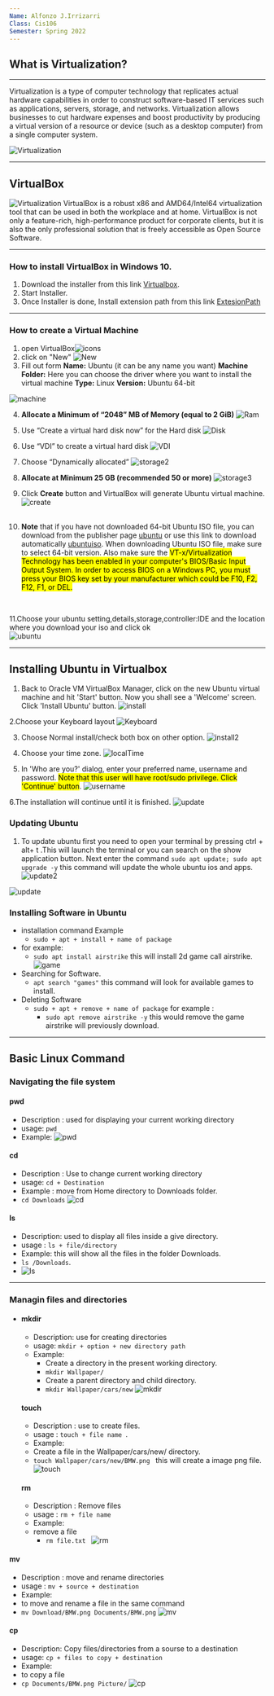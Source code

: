 ```yaml
---
Name: Alfonzo J.Irrizarri
Class: Cis106
Semester: Spring 2022
---
```


## What is Virtualization?
<hr>
Virtualization is a type of computer technology that replicates actual hardware capabilities in order to construct software-based IT services such as applications, servers, storage, and networks.
Virtualization allows businesses to cut hardware expenses and boost productivity by producing a virtual version of a resource or device (such as a desktop computer) from a single computer system. 

![Virtualization](http://static.digit.in/default/21f5a138188ac0d274317760b7f42d4717c0e7d6.png)
<hr>

## VirtualBox
![Virtualization](virtualbox.png)
VirtualBox is a robust x86 and AMD64/Intel64 virtualization tool that can be used in both the workplace and at home. VirtualBox is not only a feature-rich, high-performance product for corporate clients, but it is also the only professional solution that is freely accessible as Open Source Software.
<hr>

### How to install VirtualBox in Windows 10.

1. Download the installer from this link [Virtualbox](https://download.virtualbox.org/virtualbox/6.1.32/VirtualBox-6.1.32-149290-Win.exe).
2. Start Installer.
3. Once Installer is done, Install extension path from this link [ExtesionPath](https://download.virtualbox.org/virtualbox/6.1.32/Oracle_VM_VirtualBox_Extension_Pack-6.1.32.vbox-extpack)
<hr>


### How to create a Virtual Machine

1. open VirtualBox![icons](virtualbox2.png)
2. click on "New" ![New](New.png)
3. Fill out form
**Name:** Ubuntu (it can be any name you want)
**Machine Folder:** Here you can choose the driver where you want to install the virtual machine 
**Type:** Linux
**Version:** Ubuntu 64-bit

![machine](Machine.png)

4. **Allocate a Minimum of “2048” MB of Memory (equal to 2 GiB)**
![Ram](https://miro.medium.com/max/924/1*FbBEhK5inbLdwB7VUlJ8Qg.png)

5. Use “Create a virtual hard disk now” for the Hard disk
![Disk](storage.png)

6. Use “VDI” to create a virtual hard disk
![VDI](VDI.png)

7. Choose “Dynamically allocated”
![storage2](storage2.png)

8. **Allocate at Minimum 25 GB (recommended 50 or more)**
![storage3](storage3.png)

9. Click **Create** button and VirtualBox will generate Ubuntu virtual machine.
![create](https://brb.nci.nih.gov/seqtools/images/ubuntu/image012.png)<br><br>


10.  **Note** that if you have not downloaded 64-bit Ubuntu ISO file, you can download from the publisher page [ubuntu](https://ubuntu.com/) or use this link to download automatically [ubuntuiso](https://ubuntu.com/download/desktop/thank-you?version=20.04.4&architecture=amd64). When downloading Ubuntu ISO file, make sure to select 64-bit version. Also make sure the <mark>VT-x/Virtualization Technology has been enabled in your computer's BIOS/Basic Input Output System. In order to access BIOS on a Windows PC, you must press your BIOS key set by your manufacturer which could be F10, F2, F12, F1, or DEL.</mark><br>
     
<br>

11.Choose  your ubuntu setting,details,storage,controller:IDE and the location where you download your iso and click ok  
![ubuntu](https://brb.nci.nih.gov/seqtools/images/ubuntu/image013.png)

<hr>

## Installing Ubuntu in Virtualbox

1. Back to Oracle VM VirtualBox Manager, click on the new Ubuntu virtual machine and hit 'Start' button. Now you shall see a 'Welcome' screen. Click 'Install Ubuntu' button. 
![install](ubuntu1.png)

2.Choose your Keyboard layout
![Keyboard](keyboard.png)

3. Choose Normal install/check both box on other option.
![install2](install1.png)

4. Choose your  time zone.
![localTime](local%20time.png)

5. In 'Who are you?' dialog, enter your preferred name, username and password. <mark>Note that this user will have root/sudo privilege. Click 'Continue' button</mark>.
![username](username.png)

6.The installation will continue until it is finished. 
![update](update.png)

### Updating Ubuntu
1. To update ubuntu first you need to open your terminal by pressing ctrl + alt+ t .This will launch the terminal or you can search on the show application button. Next enter the command `sudo apt update; sudo apt upgrade -y` this command will update the whole ubuntu ios and apps.
![update2](update2.png)

![update](update.gif)

### Installing Software in Ubuntu

+ installation command Example
  + `sudo + apt + install + name of package`
+ for example:
  + `sudo apt install airstrike` this will install 2d game call airstrike.
   ![game](game.gif) 
+ Searching for Software.
  + `apt search "games"` this command will look for available games to install.
+ Deleting Software
  + `sudo + apt + remove + name of package`
    for example :
    + `sudo apt remove airstrike -y` this would remove the game airstrike will previously download.        

<hr>

## Basic Linux Command

### Navigating the file system

#### pwd
* Description : used for displaying your current working directory
* usage: `pwd`
* Example:
  ![pwd](pwd.gif)

#### cd
* Description : Use to change current working directory
* usage: `cd + Destination`
* Example : move from Home directory to Downloads folder.
* `cd Downloads`
  ![cd](cd.gif)

#### ls

* Description: used to display all files inside a give directory.
* usage : `ls + file/directory`
* Example: this will show all the files in the folder Downloads.
* `ls /Downloads`.
* ![ls](ls.gif)

<hr>

### Managin files and directories

+ #### mkdir 
  * Description: use for creating directories
  * usage: `mkdir + option + new directory path`
  * Example:
    * Create a directory in the present working directory.
    * `mkdir Wallpaper/`
    * Create a parent directory and child directory.
    * `mkdir Wallpaper/cars/new` 
  ![mkdir](mkdir.gif)

  #### touch

  * Description : use to create files.
  * usage : `touch + file name `.
  * Example:
  * Create a file in the Wallpaper/cars/new/ directory.
  * `touch Wallpaper/cars/new/BMW.png ` this will create a image png file.
  ![touch](touch.gif)

  #### rm 
  * Description : Remove files
  * usage : `rm + file name`
  * Example:
  *  remove a file
     * `rm file.txt `
  ![rm](rm.gif)    

 #### mv 
 * Description : move and rename directories
 * usage : `mv + source + destination `
 * Example:
 *  to move and rename a file in the same command 
 * `mv Download/BMW.png Documents/BMW.png`
  ![mv](mv.gif)
  
  #### cp
  * Description: Copy files/directories from a sourse to a destination
  * usage: `cp + files to copy + destination`
  * Example:
  * to copy a file
  * `cp Documents/BMW.png Picture/`
![cp](cp.gif)